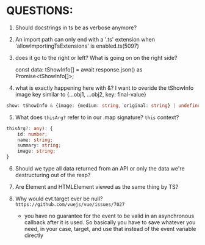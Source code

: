 # QUESTIONS:
1. Should docstrings in ts be as verbose anymore?

2. An import path can only end with a '.ts' extension when 'allowImportingTsExtensions' is enabled.ts(5097)

3. does it go to the right or left? What is going on on the right side?

    const data: tShowInfo[] = await response.json() as Promise<tShowInfo[]>;

4. what is exactly happening here with &?
    I want to overide the tShowInfo image key
    similar to {...obj1, ...obj2, key: final-value}
``` ts
show: tShowInfo & {image: {medium: string, original: string} | undefined },
```
5. What does `thisArg?` refer to in our .map signature? `this` context?
``` ts
thisArg?: any): {
    id: number;
    name: string;
    summary: string;
    image: string;
}
```
6. Should we type all data returned from an API or only the data we're destructuring out of the resp?

7. Are Element and HTMLElement viewed as the same thing by TS?

8. Why would evt.target ever be null?
`https://github.com/vuejs/vue/issues/7027`
    -  you have no guarantee for the event to be valid in an asynchronous callback after it is used. So basically you have to save whatever you need, in your case, target, and use that instead of the event variable directly

